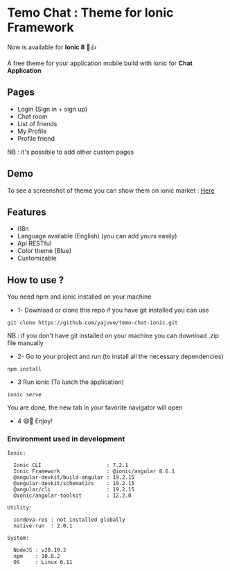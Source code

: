 # Temo Chat : Theme for Ionic Framework

Now is available for **Ionic 8** 🥳👍

A free theme for your application mobile build with ionic for **Chat Application**

## Pages

* Login (Sign in + sign up)
* Chat room
* List of friends
* My Profile
* Profile friend

NB : it's possible to add other custom pages

## Demo

To see a screenshot of theme you can show them on ionic market : [Here](https://market.ionicframework.com/themes/temo-chat)

## Features

* i18n
* Language available (English) (you can add yours easily)
* Api RESTful
* Color theme (Blue)
* Customizable

## How to use ?

You need npm and ionic installed on your machine

* 1- Download or clone this repo
if you have git installed you can use

 ```shell
 git clone https://github.com/yajuve/temo-chat-ionic.git
  ```

NB : if you don't have git installed on your machine you can download .zip file manually

* 2- Go to your project and run (to install all the necessary dependencies)

 ```shell
 npm install
  ```

* 3 Run ionic (To lunch the application)

 ```shell
 ionic serve
  ```

  You are done, the new tab in your favorite navigator will open
  
* 4 😄🎊 Enjoy!

### Environment used in development

 ```shell
Ionic:

   Ionic CLI                     : 7.2.1 
   Ionic Framework               : @ionic/angular 8.6.1
   @angular-devkit/build-angular : 19.2.15
   @angular-devkit/schematics    : 19.2.15
   @angular/cli                  : 19.2.15
   @ionic/angular-toolkit        : 12.2.0

Utility:

   cordova-res : not installed globally
   native-run  : 2.0.1

System:

   NodeJS : v20.19.2
   npm    : 10.8.2
   OS     : Linux 6.11

 ```
